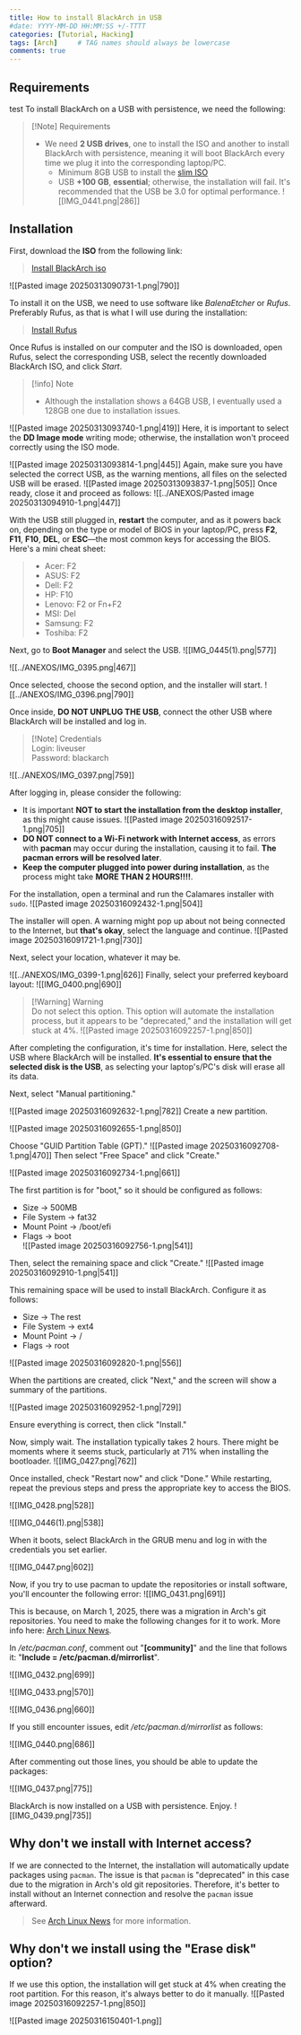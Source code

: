 ```yaml
---
title: How to install BlackArch in USB
#date: YYYY-MM-DD HH:MM:SS +/-TTTT
categories: [Tutorial, Hacking]
tags: [Arch]     # TAG names should always be lowercase
comments: true
---
```



## Requirements
test
To install BlackArch on a USB with persistence, we need the following:

>[!Note] Requirements 
>- We need **2 USB drives**, one to install the ISO and another to install BlackArch with persistence, meaning it will boot BlackArch every time we plug it into the corresponding laptop/PC. 
>    - Minimum 8GB USB to install the [slim ISO](https://ftp.halifax.rwth-aachen.de/blackarch/iso/blackarch-linux-slim-2023.05.01-x86_64.iso)
>    - USB **+100 GB**, **essential**; otherwise, the installation will fail. It's recommended that the USB be 3.0 for optimal performance.
>    ![[IMG_0441.png|286]]



## Installation
First, download the **ISO** from the following link:

> [Install BlackArch iso](https://www.blackarch.org/downloads.html)

![[Pasted image 20250313090731-1.png|790]]

To install it on the USB, we need to use software like _BalenaEtcher_ or _Rufus_. Preferably Rufus, as that is what I will use during the installation:

> [Install Rufus](https://rufus.ie/en/)

Once Rufus is installed on our computer and the ISO is downloaded, open Rufus, select the corresponding USB, select the recently downloaded BlackArch ISO, and click _Start_.
> [!info] Note 
> - Although the installation shows a 64GB USB, I eventually used a 128GB one due to installation issues.

![[Pasted image 20250313093740-1.png|419]]
Here, it is important to select the **DD Image mode** writing mode; otherwise, the installation won't proceed correctly using the ISO mode.

![[Pasted image 20250313093814-1.png|445]]
Again, make sure you have selected the correct USB, as the warning mentions, all files on the selected USB will be erased. 
![[Pasted image 20250313093837-1.png|505]]
Once ready, close it and proceed as follows:
![[../ANEXOS/Pasted image 20250313094910-1.png|447]]

With the USB still plugged in, **restart** the computer, and as it powers back on, depending on the type or model of BIOS in your laptop/PC, press **F2**, **F11**, **F10**, **DEL**, or **ESC**—the most common keys for accessing the BIOS. Here's a mini cheat sheet:
> - Acer: F2
> - ASUS: F2
> - Dell: F2
> - HP: F10
> - Lenovo: F2 or Fn+F2
> - MSI: Del
> - Samsung: F2
> - Toshiba: F2

Next, go to **Boot Manager** and select the USB.
![[IMG_0445(1).png|577]]

![[../ANEXOS/IMG_0395.png|467]]

Once selected, choose the second option, and the installer will start.
![[../ANEXOS/IMG_0396.png|790]]

Once inside, **DO NOT UNPLUG THE USB**, connect the other USB where BlackArch will be installed and log in.
>[!Note] Credentials  
>Login: liveuser  
>Password: blackarch

![[../ANEXOS/IMG_0397.png|759]]

After logging in, please consider the following:
- It is important **NOT to start the installation from the desktop installer**, as this might cause issues.
![[Pasted image 20250316092517-1.png|705]]
- **DO NOT connect to a Wi-Fi network with Internet access**, as errors with **pacman** may occur during the installation, causing it to fail. **The pacman errors will be resolved later**.
- **Keep the computer plugged into power during installation**, as the process might take **MORE THAN 2 HOURS!!!!**.

For the installation, open a terminal and run the Calamares installer with `sudo`.
![[Pasted image 20250316092432-1.png|504]]

The installer will open. A warning might pop up about not being connected to the Internet, but **that's okay**, select the language and continue.
![[Pasted image 20250316091721-1.png|730]]

Next, select your location, whatever it may be.

![[../ANEXOS/IMG_0399-1.png|626]]
Finally, select your preferred keyboard layout:
![[IMG_0400.png|690]]

> [!Warning] Warning  
> Do not select this option. This option will automate the installation process, but it appears to be "deprecated," and the installation will get stuck at 4%.
![[Pasted image 20250316092257-1.png|850]]

After completing the configuration, it's time for installation. Here, select the USB where BlackArch will be installed. **It's essential to ensure that the selected disk is the USB**, as selecting your laptop's/PC's disk will erase all its data.

Next, select "Manual partitioning."

![[Pasted image 20250316092632-1.png|782]]
Create a new partition.

![[Pasted image 20250316092655-1.png|850]]

Choose "GUID Partition Table (GPT)."
![[Pasted image 20250316092708-1.png|470]]
Then select "Free Space" and click "Create."

![[Pasted image 20250316092734-1.png|661]]

The first partition is for "boot," so it should be configured as follows:
- Size -> 500MB  
- File System -> fat32  
- Mount Point -> /boot/efi  
- Flags -> boot  
![[Pasted image 20250316092756-1.png|541]]

Then, select the remaining space and click "Create."
![[Pasted image 20250316092910-1.png|541]]

This remaining space will be used to install BlackArch. Configure it as follows:  
- Size -> The rest  
- File System -> ext4  
- Mount Point -> /  
- Flags -> root  

![[Pasted image 20250316092820-1.png|556]]

When the partitions are created, click "Next," and the screen will show a summary of the partitions.

![[Pasted image 20250316092952-1.png|729]]

Ensure everything is correct, then click "Install."  

Now, simply wait. The installation typically takes 2 hours. There might be moments where it seems stuck, particularly at 71% when installing the bootloader.
![[IMG_0427.png|762]]

Once installed, check "Restart now" and click "Done." While restarting, repeat the previous steps and press the appropriate key to access the BIOS.

![[IMG_0428.png|528]]

![[IMG_0446(1).png|538]]

When it boots, select BlackArch in the GRUB menu and log in with the credentials you set earlier.

![[IMG_0447.png|602]]

Now, if you try to use pacman to update the repositories or install software, you'll encounter the following error:
![[IMG_0431.png|691]]

This is because, on March 1, 2025, there was a migration in Arch's git repositories. You need to make the following changes for it to work. More info here: [Arch Linux News](https://archlinux.org/news/cleaning-up-old-repositories/).

In _/etc/pacman.conf_, comment out "**[community]**" and the line that follows it: "**Include = /etc/pacman.d/mirrorlist**".

![[IMG_0432.png|699]]

![[IMG_0433.png|570]]

![[IMG_0436.png|660]]

If you still encounter issues, edit _/etc/pacman.d/mirrorlist_ as follows: 

![[IMG_0440.png|686]]

After commenting out those lines, you should be able to update the packages:

![[IMG_0437.png|775]]

BlackArch is now installed on a USB with persistence. Enjoy.
![[IMG_0439.png|735]]



## Why don't we install with Internet access?
If we are connected to the Internet, the installation will automatically update packages using `pacman`. The issue is that `pacman` is "deprecated" in this case due to the migration in Arch's old git repositories. Therefore, it's better to install without an Internet connection and resolve the `pacman` issue afterward.  
> See [Arch Linux News](https://archlinux.org/news/cleaning-up-old-repositories/) for more information.



## Why don't we install using the "Erase disk" option?
If we use this option, the installation will get stuck at 4% when creating the root partition. For this reason, it's always better to do it manually.
![[Pasted image 20250316092257-1.png|850]]

![[Pasted image 20250316150401-1.png]]
